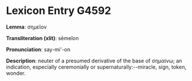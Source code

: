 # Lexicon Entry G4592

**Lemma**: σημεῖον

**Transliteration (xlit)**: sēmeîon

**Pronunciation**: say-mi'-on

**Description**:
neuter of a presumed derivative of the base of σημαίνω; an indication, especially ceremonially or supernaturally:--miracle, sign, token, wonder.
